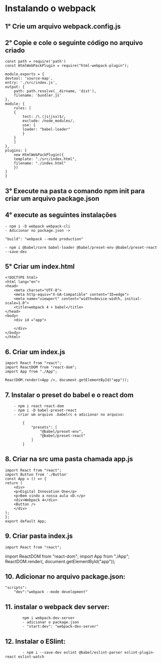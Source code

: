 # Instalando o webpack

## 1° Crie um arquivo webpack.config.js
## 2° Copie e cole o seguinte código no arquivo criado

    const path = require('path')
    const HtmlWebPackPlugin = require("html-webpack-plugin");

    module.exports = {
    devtool: 'source-map',
    entry: './src/index.js',
    output: {
        path: path.resolve(__dirname, 'dist'),
        filename: 'bundler.js'
    },
    module: {
        rules: [
        {
            test: /\.(js|jsx)$/,
            exclude: /node_modules/,
            use: {
            loader: "babel-loader"
            }
        }
        ]
    },
    plugins: [
        new HtmlWebPackPlugin({
        template: "./src/index.html",
        filename: "./index.html"
        })
    ]
    }

    
## 3° Execute na pasta o comando npm init para criar um arquivo package.json

## 4° execute as seguintes instalações
    - npm i -D webpack webpack-cli
    - Adicionar no package.json -> 
    
    "build": "webpack --mode production"

    - npm i @babel/core babel-loader @babel/preset-env @babel/preset-react --save-dev

## 5° Criar um index.html
    
    <!DOCTYPE html>
    <html lang="en">
    <head>
        <meta charset="UTF-8">
        <meta http-equiv="X-UA-Compatible" content="IE=edge">
        <meta name="viewport" content="width=device-width, initial-scale=1.0">
        <title>webpack 4 + babel</title>
    </head>
    <body>
        <div id ="app">

        </div>
    </body>
    </html> 

## 6. Criar um index.js

    import React from "react";
    import ReactDOM from "react-dom";
    import App from "./App";
    
    ReactDOM.render(<App />, document.getElementById("app"));


## 7. Instalar o preset do babel e o react dom

        - npm i react react-dom
        - npm i -D babel-preset-react
        - criar um arquivo .babelrc e adicionar no arquivo:

            {
                "presets": [
                    "@babel/preset-env",
                    "@babel/preset-react"
                ]
            }
## 8. Criar na src uma pasta chamada app.js

    import React from "react";
    import Button from './Button'
    const App = () => {
    return (
        <div>
        <p>Digital Innovation One</p>
        <p>Bem vindo a nossa aula =D.</p>
        <div>Webpack 4</div>
        <Button />
        </div>
    );
    };
    export default App;

## 9. Criar pasta index.js

    import React from "react";
import ReactDOM from "react-dom";
import App from "./App";
ReactDOM.render(<App />, document.getElementById("app"));

## 10. Adicionar no arquivo package.json:

    "scripts":
        "dev":"webpack --mode development"


## 11. instalar o webpack dev server:
            npm i webpack-dev-server
            - adicionar o package.json
            - "start:dev": "webpack-dev-server"

## 12. Instalar o ESlint:
            - npm i --save-dev eslint @babel/eslint-parser eslint-plugin-react eslint-watch


